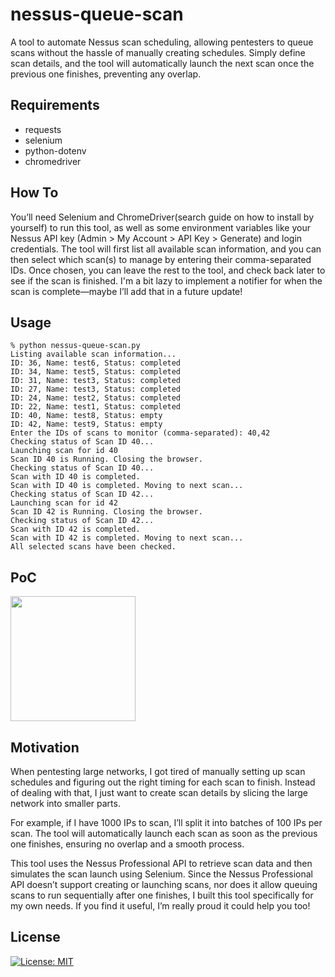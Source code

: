 # nessus-queue-scan
A tool to automate Nessus scan scheduling, allowing pentesters to queue scans without the hassle of manually creating schedules. Simply define scan details, and the tool will automatically launch the next scan once the previous one finishes, preventing any overlap.

## Requirements
- requests
- selenium
- python-dotenv
- chromedriver

## How To

You’ll need Selenium and ChromeDriver(search guide on how to install by yourself) to run this tool, as well as some environment variables like your Nessus API key (Admin > My Account > API Key > Generate) and login credentials. The tool will first list all available scan information, and you can then select which scan(s) to manage by entering their comma-separated IDs. Once chosen, you can leave the rest to the tool, and check back later to see if the scan is finished. I'm a bit lazy to implement a notifier for when the scan is complete—maybe I’ll add that in a future update!

## Usage
```
% python nessus-queue-scan.py
Listing available scan information...
ID: 36, Name: test6, Status: completed
ID: 34, Name: test5, Status: completed
ID: 31, Name: test3, Status: completed
ID: 27, Name: test3, Status: completed
ID: 24, Name: test2, Status: completed
ID: 22, Name: test1, Status: completed
ID: 40, Name: test8, Status: empty
ID: 42, Name: test9, Status: empty
Enter the IDs of scans to monitor (comma-separated): 40,42
Checking status of Scan ID 40...
Launching scan for id 40
Scan ID 40 is Running. Closing the browser.
Checking status of Scan ID 40...
Scan with ID 40 is completed.
Scan with ID 40 is completed. Moving to next scan...
Checking status of Scan ID 42...
Launching scan for id 42
Scan ID 42 is Running. Closing the browser.
Checking status of Scan ID 42...
Scan with ID 42 is completed.
Scan with ID 42 is completed. Moving to next scan...
All selected scans have been checked.
```

## PoC
 <img src="https://s7.gifyu.com/images/SJxGY.gif?raw=true" width="200px" height="200px"/>

## Motivation

When pentesting large networks, I got tired of manually setting up scan schedules and figuring out the right timing for each scan to finish. Instead of dealing with that, I just want to create scan details by slicing the large network into smaller parts. 

For example, if I have 1000 IPs to scan, I’ll split it into batches of 100 IPs per scan. The tool will automatically launch each scan as soon as the previous one finishes, ensuring no overlap and a smooth process. 

This tool uses the Nessus Professional API to retrieve scan data and then simulates the scan launch using Selenium. Since the Nessus Professional API doesn’t support creating or launching scans, nor does it allow queuing scans to run sequentially after one finishes, I built this tool specifically for my own needs. If you find it useful, I’m really proud it could help you too!

## License

[![License: MIT](https://img.shields.io/badge/License-MIT-yellow.svg)](https://opensource.org/licenses/MIT)
